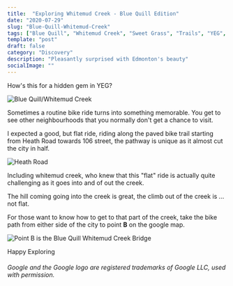 ```yaml
---
title:  "Exploring Whitemud Creek - Blue Quill Edition"
date: "2020-07-29"
slug: "Blue-Quill-Whitemud-Creek"
tags: ["Blue Quill", "Whitemud Creek", "Sweet Grass", "Trails", "YEG", "Edmonton"]
template: "post"
draft: false
category: "Discovery"
description: "Pleasantly surprised with Edmonton's beauty"
socialImage: ""
---
```


How's this for a hidden gem in YEG?

![Blue Quill/Whitemud Creek](https://i.imgur.com/rrRldDr.jpg)

Sometimes a routine bike ride turns into something memorable.  You get to see other neighbourhoods that you normally don't get a chance to visit.   

I expected a good, but flat ride, riding along the paved bike trail starting from Heath Road towards 106 street, the pathway is unique as it almost cut the city in half.

![Heath Road](https://i.imgur.com/ZGYA4N2.jpg)

Including whitemud creek, who knew that this "flat" ride is actually quite challenging as it goes into and of out the creek.

The hill coming going into the creek is great, the climb out of the creek is ... not flat.

For those want to know how to get to that part of the creek, take the bike path from either side of the city to point **B** on the google map.

![Point B is the Blue Quill Whitemud Creek Bridge](https://i.imgur.com/7IRBmRG.jpg)

Happy Exploring

###### Google and the Google logo are registered trademarks of Google LLC, used with permission.




